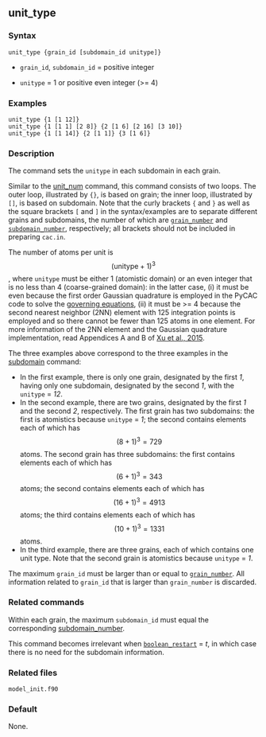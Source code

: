 ## unit_type

### Syntax

	unit_type {grain_id [subdomain_id unitype]}

* `grain_id`, `subdomain_id` = positive integer

* `unitype` = 1 or positive even integer (>= 4)

### Examples

	unit_type {1 [1 12]}
	unit_type {1 [1 1] [2 8]} {2 [1 6] [2 16] [3 10]}
	unit_type {1 [1 14]} {2 [1 1]} {3 [1 6]}

### Description

The command sets the `unitype` in each subdomain in each grain.

Similar to the [unit_num](unit_num.md) command, this command consists of two loops. The outer loop, illustrated by `{}`, is based on grain; the inner loop, illustrated by `[]`, is based on subdomain. Note that the curly brackets `{` and `}` as well as the square brackets `[` and `]` in the syntax/examples are to separate different grains and subdomains, the number of which are [`grain_number`](grain_num.md) and [`subdomain_number`](subdomain.md), respectively; all brackets should not be included in preparing `cac.in`.

The number of atoms per unit is $$(\mathrm{unitype}+1)^3$$, where `unitype` must be either 1 (atomistic domain) or an even integer that is no less than 4 (coarse-grained domain): in the latter case, (i) it must be even because the first order Gaussian quadrature is employed in the PyCAC code to solve the [governing equations](../chapter2/govern-eq.md), (ii) it must be >= 4 because the second nearest neighbor (2NN) element with 125 integration points is employed and so there cannot be fewer than 125 atoms in one element. For more information of the 2NN element and the Gaussian quadrature implementation, read Appendices A and B of [Xu et al., 2015](http://dx.doi.org/10.1016/j.ijplas.2015.05.007).

The three examples above correspond to the three examples in the [subdomain](subdomain.md) command:

* In the first example, there is only one grain, designated by the first _1_, having only one subdomain, designated by the second _1_, with the `unitype` = _12_.
* In the second example, there are two grains, designated by the first _1_ and the second _2_, respectively. The first grain has two subdomains: the first is atomistics because `unitype` = _1_; the second contains elements each of which has $$(8+1)^3 = 729$$ atoms. The second grain has three subdomains: the first contains elements each of which has $$(6+1)^3 = 343$$ atoms; the second contains elements each of which has $$(16+1)^3 = 4913$$ atoms; the third contains elements each of which has $$(10+1)^3 = 1331$$ atoms.
* In the third example, there are three grains, each of which contains one unit type. Note that the second grain is atomistics because `unitype` = _1_.

The maximum `grain_id` must be larger than or equal to [`grain_number`](grain_num.md). All information related to `grain_id` that is larger than `grain_number` is discarded.

### Related commands

Within each grain, the maximum `subdomain_id` must equal the corresponding [subdomain_number](subdomain.md).

This command becomes irrelevant when [`boolean_restart`](restart.md) = _t_, in which case there is no need for the subdomain information.

### Related files

`model_init.f90`

### Default

None.
